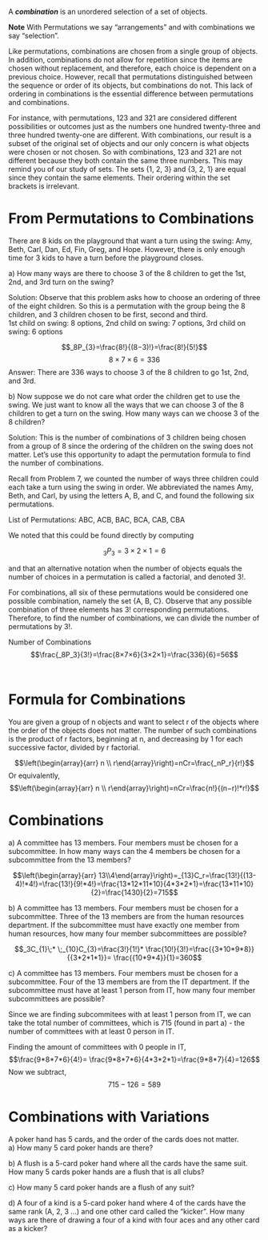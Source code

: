 A _**combination**_ is an unordered selection of a set of objects.
  
**Note** 
With Permutations we say “arrangements” and with combinations we say “selection”.
  
Like permutations, combinations are chosen from a single group of objects. In addition, combinations do not allow for repetition since the items are chosen without replacement, and therefore, each choice is dependent on a previous choice. However, recall that permutations distinguished between the sequence or order of its objects, but combinations do not. This lack of ordering in combinations is the essential difference between permutations and combinations.

For instance, with permutations, 123 and 321 are considered different possibilities or outcomes just as the numbers one hundred twenty-three and three hundred twenty-one are different. With combinations, our result is a subset of the original set of objects and our only concern is what objects were chosen or not chosen. So with combinations, 123 and 321 are not different because they both contain the same three numbers. This may remind you of our study of sets. The sets {1, 2, 3} and {3, 2, 1} are equal since they contain the same elements. Their ordering within the set brackets is irrelevant.

# From Permutations to Combinations
There are 8 kids on the playground that want a turn using the swing: Amy, Beth, Carl, Dan, Ed, Fin, Greg, and Hope. However, there is only enough time for 3 kids to have a turn before the playground closes.

a) How many ways are there to choose 3 of the 8 children to get the 1st, 2nd, and 3rd turn on the swing?

Solution: Observe that this problem asks how to choose an ordering of three of the eight children. So this is a permutation with the group being the 8 children, and 3 children chosen to be first, second and third.  
1st child on swing: 8 options, 2nd child on swing: 7 options, 3rd child on swing: 6 options

$$_8P_{3}=\frac{8!}{(8−3)!}=\frac{8!}{5!}$$
$$8×7×6=336$$
Answer: There are 336 ways to choose 3 of the 8 children to go 1st, 2nd, and 3rd.


b) Now suppose we do not care what order the children get to use the swing. We just want to know all the ways that we can choose 3 of the 8 children to get a turn on the swing. How many ways can we choose 3 of the 8 children?

  
Solution: This is the number of combinations of 3 children being chosen from a group of 8 since the ordering of the children on the swing does not matter. Let’s use this opportunity to adapt the permutation formula to find the number of combinations.

  
Recall from Problem 7, we counted the number of ways three children could each take a turn using the swing in order. We abbreviated the names Amy, Beth, and Carl, by using the letters A, B, and C, and found the following six permutations.

  
List of Permutations: ABC, ACB, BAC, BCA, CAB, CBA

  
We noted that this could be found directly by computing

$$_3P_3=3×2×1=6$$

and that an alternative notation when the number of objects equals the number of choices in a permutation is called a factorial, and denoted 3!.

  
For combinations, all six of these permutations would be considered one possible combination, namely the set {A, B, C}. Observe that any possible combination of three elements has 3! corresponding permutations. Therefore, to find the number of combinations, we can divide the number of permutations by 3!.


Number of Combinations $$\frac{_8P_3}{3!}=\frac{8×7×6}{3×2×1}=\frac{336}{6}=56$$ 
# Formula for Combinations
You are given a group of n objects and want to select r of the objects where the order of the objects does not matter. The number of such combinations is the product of r factors, beginning at n, and decreasing by 1 for each successive factor, divided by r factorial.

$$\left(\begin{array}{arr} n \\ r\end{array}\right)=nCr=\frac{_nP_r}{r!}$$
Or equivalently,$$\left(\begin{array}{arr} n \\ r\end{array}\right)=nCr=\frac{n!}{(n−r)!*r!}$$
# Combinations
a) A committee has 13 members. Four members must be chosen for a subcommittee. In how many ways can the 4 members be chosen for a subcommittee from the 13 members?

$$\left(\begin{array}{arr} 13\\4\end{array}\right)=_{13}C_r=\frac{13!}{(13-4)!*4!}=\frac{13!}{9!*4!}=\frac{13*12*11*10}{4*3*2*1}=\frac{13*11*10}{2}=\frac{1430}{2}=715$$


b) A committee has 13 members. Four members must be chosen for a subcommittee. Three of the 13 members are from the human resources department. If the subcommittee must have exactly one member from human resources, how many four member subcommittees are possible?

$$_3C_{1}\;* \;_{10}C_{3}=\frac{3!}{1!}* \frac{10!}{3!}=\frac{{3*10*9*8}}{{3*2*1*1}}= \frac{{10*9*4}}{1}=360$$
  
c) A committee has 13 members. Four members must be chosen for a subcommittee. Four of the 13 members are from the IT department. If the subcommittee must have at least 1 person from IT, how many four member subcommittees are possible?

Since we are finding subcommitees with at least 1 person from IT, we can take the total number of committees, which is 715 (found in part a) - the number of committees with at least 0 person in IT. 

Finding the amount of committees with 0 people in IT,
$$\frac{9*8*7*6}{4!}= \frac{9*8*7*6}{4*3*2*1}=\frac{9*8*7}{4}=126$$
Now we subtract, $$715-126=589$$
# Combinations with Variations
A poker hand has 5 cards, and the order of the cards does not matter.  
a) How many 5 card poker hands are there?

  
b) A flush is a 5-card poker hand where all the cards have the same suit. How many 5 cards poker hands are a flush that is all clubs?

  
c) How many 5 card poker hands are a flush of any suit?

  
d) A four of a kind is a 5-card poker hand where 4 of the cards have the same rank (A, 2, 3 …) and one other card called the “kicker”. How many ways are there of drawing a four of a kind with four aces and any other card as a kicker?